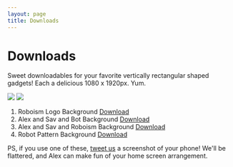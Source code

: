 ```yaml
---
layout: page
title: Downloads
---
```


# Downloads

Sweet downloadables for your favorite vertically rectangular shaped gadgets! Each a delicious 1080 x 1920px. Yum.

<img src="http://placehold.it/580x300">

<img src="../img/phone-background-examples.png">

1. Roboism Logo Background [Download](https://twitter.com/alexcox)
2. Alex and Sav and Bot Background [Download](https://twitter.com/alexcox)
2. Alex and Sav and Roboism Background [Download](https://twitter.com/alexcox)
2. Robot Pattern Background [Download](https://twitter.com/alexcox)

PS, if you use one of these, [tweet us]((https://twitter.com/roboismcast)) a screenshot of your phone! We'll be flattered, and Alex can make fun of your home screen arrangement.

